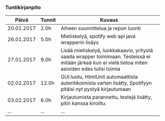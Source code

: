 ﻿### Tuntikirjanpito
Päivä | Tunnit | Kuvaus
--------------- | ----- | ------
20.01.2017 | 2.0h | Aiheen suunnittelua ja repon luonti
26.01.2017 | 5.0h | Mietiskelyä, spotify web api java wrapperin lisäys
27.01.2017 | 9.0h | Lisää mietiskelyä, luokkakaavio, yritystä saada wrapper toimimaan. Testeissä ei mitään järkeä kun ei vielä tietoa miten asioiden edes tulisi toimia
02.02.2017 | 12.0h | GUI luotu, HtmlUnit automaattista autentikoimista varten lisätty, Spotifyyn pitäisi nyt pystyä kirjautumaan
03.02.2017 | 6.0h | Kirjautumista parannettu, testejä lisätty, pitin kanssa kiroiltu. 
... | ... | ...

